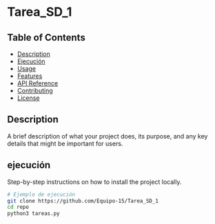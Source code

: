 # Tarea_SD_1

## Table of Contents
- [Description](#description)
- [Ejecución](#ejecución)
- [Usage](#usage)
- [Features](#features)
- [API Reference](#api-reference)
- [Contributing](#contributing)
- [License](#license)

## Description
A brief description of what your project does, its purpose, and any key details that might be important for users.

## ejecución
Step-by-step instructions on how to install the project locally.

```bash
# Ejemplo de ejecución
git clone https://github.com/Equipo-15/Tarea_SD_1
cd repo
python3 tareas.py
